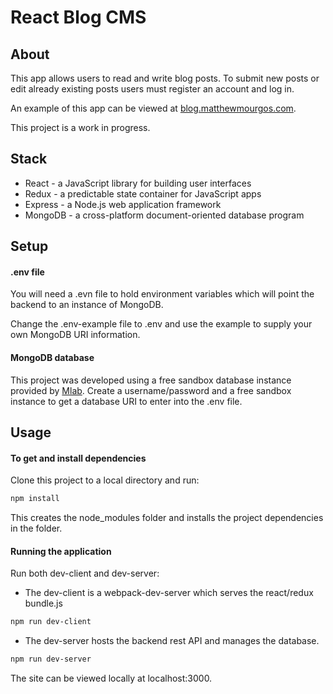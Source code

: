 # React Blog CMS

## About

This app allows users to read and write blog posts. To submit new posts or edit already existing posts users must register an account and log in.

An example of this app can be viewed at [blog.matthewmourgos.com](http://blog.matthewmourgos.com/).

This project is a work in progress.

## Stack

- React - a JavaScript library for building user interfaces
- Redux - a predictable state container for JavaScript apps
- Express - a Node.js web application framework
- MongoDB - a cross-platform document-oriented database program

## Setup

#### .env file
You will need a .evn file to hold environment variables which will point the backend to an instance of MongoDB.

Change the .env-example file to .env and use the example to supply your own MongoDB URI information.

#### MongoDB database

This project was developed using a free sandbox database instance provided by [Mlab](https://mlab.com/). Create a username/password and a free sandbox instance to get a database URI to enter into the .env file.

## Usage

#### To get and install dependencies

Clone this project to a local directory and run:

```bash
npm install
```
This creates the node_modules folder and installs the project dependencies in the folder.

#### Running the application

Run both dev-client and dev-server:

- The dev-client is a webpack-dev-server which serves the react/redux bundle.js

```bash
npm run dev-client
```
- The dev-server hosts the backend rest API and manages the database.

```bash
npm run dev-server
```
The site can be viewed locally at localhost:3000. <br/>
